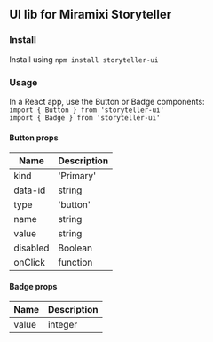 ## UI lib for Miramixi Storyteller


### Install

Install using `npm install storyteller-ui`

### Usage 

In a React app, use the Button or Badge components:  
`import { Button } from 'storyteller-ui'`  
`import { Badge } from 'storyteller-ui'` 

#### Button props

| Name        | Description      
| ----------- | -----------      
| kind        | 'Primary' | 'Outline' | 'Inline' | 'Ghost' | ' Warning'            
| data-id     | string             
| type        | 'button' | 'submit' | 'reset'             
| name        | string             
| value       | string             
| disabled    | Boolean          
| onClick     | function         


#### Badge props

| Name        | Description | 
| ----------- | ----------- |
| value       | integer     |
